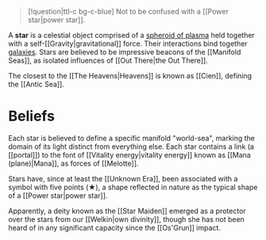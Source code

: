 >[!question|ttl-c bg-c-blue] Not to be confused with a [[Power star|power star]].

A **star** is a celestial object comprised of a [spheroid of plasma](https://en.wikipedia.org/wiki/Star) held together with a self-[[Gravity|gravitational]] force. Their interactions bind together [galaxies](https://en.wikipedia.org/wiki/Galaxy). Stars are believed to be impressive beacons of the [[Manifold Seas]], as isolated influences of  [[Out There|the Out There]].

The closest to the [[The Heavens|Heavens]] is known as [[Cien]], defining the [[Antic Sea]].

# Beliefs
 Each star is believed to define a specific manifold "world-sea", marking the domain of its light distinct from everything else. Each star contains a link (a [[portal]]) to the font of [[Vitality energy|vitality energy]] known as [[Mana (plane)|Mana]], as forces of [[Melotte]].

Stars have, since at least the [[Unknown Era]], been associated with a symbol with five points (★), a shape reflected in nature as the typical shape of a [[Power star|power star]].

Apparently, a deity known as the [[Star Maiden]] emerged as a protector over the stars from our [[Welkin|own divinity]], though she has not  been heard of in any significant capacity since the [[Os'Grun]] impact.
